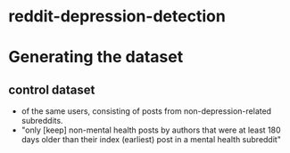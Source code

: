 # reddit-depression-detection

# Generating the dataset
## control dataset
- of the same users, consisting of posts from non-depression-related subreddits.
- "only [keep] non-mental health posts by authors that were at least 180 days older than their index (earliest) post in a mental health subreddit"
